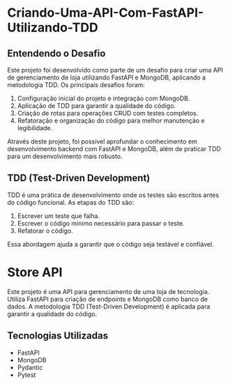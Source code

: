 # Criando-Uma-API-Com-FastAPI-Utilizando-TDD


## Entendendo o Desafio

Este projeto foi desenvolvido como parte de um desafio para criar uma API de gerenciamento de loja utilizando FastAPI e MongoDB, aplicando a metodologia TDD. Os principais desafios foram:

1. Configuração inicial do projeto e integração com MongoDB.
2. Aplicação de TDD para garantir a qualidade do código.
3. Criação de rotas para operações CRUD com testes completos.
4. Refatoração e organização do código para melhor manutenção e legibilidade.

Através deste projeto, foi possível aprofundar o conhecimento em desenvolvimento backend com FastAPI e MongoDB, além de praticar TDD para um desenvolvimento mais robusto.

## TDD (Test-Driven Development)

TDD é uma prática de desenvolvimento onde os testes são escritos antes do código funcional. As etapas do TDD são:

1. Escrever um teste que falha.
2. Escrever o código mínimo necessário para passar o teste.
3. Refatorar o código.

Essa abordagem ajuda a garantir que o código seja testável e confiável.

# Store API

Este projeto é uma API para gerenciamento de uma loja de tecnologia. Utiliza FastAPI para criação de endpoints e MongoDB como banco de dados. A metodologia TDD (Test-Driven Development) é aplicada para garantir a qualidade do código.

## Tecnologias Utilizadas

- FastAPI
- MongoDB
- Pydantic
- Pytest

